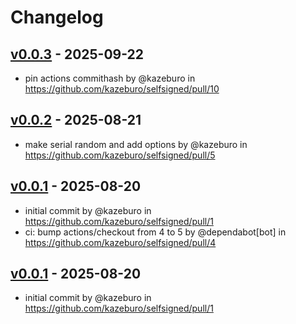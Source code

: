 # Changelog

## [v0.0.3](https://github.com/kazeburo/selfsigned/compare/v0.0.2...v0.0.3) - 2025-09-22
- pin actions commithash by @kazeburo in https://github.com/kazeburo/selfsigned/pull/10

## [v0.0.2](https://github.com/kazeburo/selfsigned/compare/v0.0.1...v0.0.2) - 2025-08-21
- make serial random and add options by @kazeburo in https://github.com/kazeburo/selfsigned/pull/5

## [v0.0.1](https://github.com/kazeburo/selfsigned/commits/v0.0.1) - 2025-08-20
- initial commit by @kazeburo in https://github.com/kazeburo/selfsigned/pull/1
- ci: bump actions/checkout from 4 to 5 by @dependabot[bot] in https://github.com/kazeburo/selfsigned/pull/4

## [v0.0.1](https://github.com/kazeburo/selfsigned/commits/v0.0.1) - 2025-08-20
- initial commit by @kazeburo in https://github.com/kazeburo/selfsigned/pull/1
